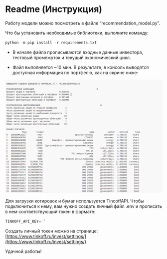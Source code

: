 # Readme (Инструкция)

Работу модели можно посмотреть в файле “recommendation_model.py”.

Что бы установить необходимые библиотеки, выполните команду:
```python
python -m pip install -r requirements.txt
```

* В начале файла прописываются входные данные инвестора, тестовый промежуток и текущий экономический цикл.

* Файл выполняется ~10 мин. В результате, в консоль выводятся доступная информация по портфелю, как на скрине ниже:

![Untitled](Readme_images/Untitled.png)

Для загрузки котировок и бумаг используется TincoffAPI. Чтобы подключиться к нему, вам нужно создать личный файл .env и прописать в нем соответствующий токен в формате:

```python
TINKOFF_API_KEY='’
```

Создать личный токен можно на странице: [https://www.tinkoff.ru/invest/settings/](https://www.tinkoff.ru/invest/settings/)

Удачной работы!